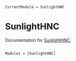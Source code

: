 ```@meta
CurrentModule = SunlightHNC
```

# SunlightHNC

Documentation for [SunlightHNC](https://github.com/hsugawa8651/SunlightHNC.jl).

```@index
```

```@autodocs
Modules = [SunlightHNC]
```
